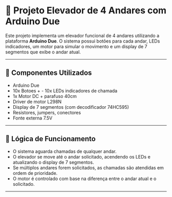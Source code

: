 # 🚧 Projeto Elevador de 4 Andares com Arduino Due

Este projeto implementa um elevador funcional de 4 andares utilizando a plataforma **Arduino Due**. O sistema possui botões para cada andar, LEDs indicadores, um motor para simular o movimento e um display de 7 segmentos que exibe o andar atual.

---

## 🔧 Componentes Utilizados

- Arduino Due
- 10x Botoes + - 10x LEDs indicadores de chamada
- 1x Motor DC + parafuso 40cm
- Driver de motor L298N
- Display de 7 segmentos (com decodificador 74HC595)
- Resistores, jumpers, conectores
- Fonte externa 7.5V

---

## 🧠 Lógica de Funcionamento

- O sistema aguarda chamadas de qualquer andar.
- O elevador se move até o andar solicitado, acendendo os LEDs e atualizando o display de 7 segmentos.
- Se múltiplos andares forem solicitados, as chamadas são atendidas em ordem de prioridade.
- O motor é controlado com base na diferença entre o andar atual e o solicitado.

---


